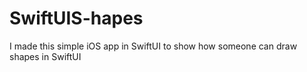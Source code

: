 # SwiftUIS-hapes
I made this simple iOS app in SwiftUI to show how someone can draw shapes in SwiftUI
